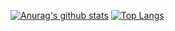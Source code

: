 [![Anurag's github stats](https://github-readme-stats.vercel.app/api?username=wasabeef&show_icons=true&line_height=40&show_icons=true&theme=shades-of-purple)](https://github.com/anuraghazra/github-readme-stats)
[![Top Langs](https://github-readme-stats.vercel.app/api/top-langs/?username=wasabeef&line_height=30&show_icons=true&theme=shades-of-purple)](https://github.com/anuraghazra/github-readme-stats)

